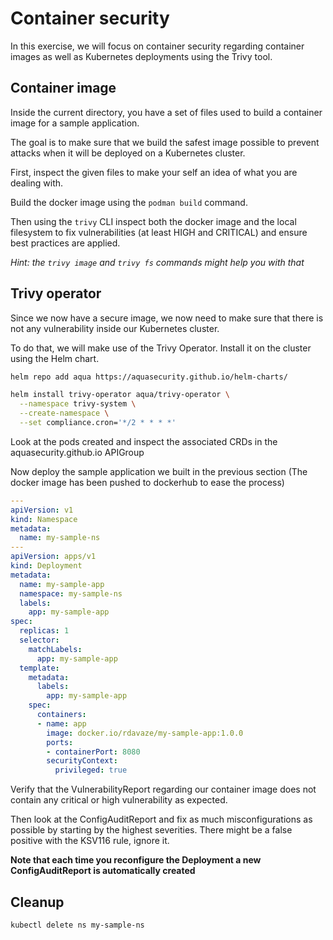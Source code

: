 # Container security

In this exercise, we will focus on container security regarding container images as well as Kubernetes deployments using the Trivy tool.

## Container image

Inside the current directory, you have a set of files used to build a container image for a sample application.

The goal is to make sure that we build the safest image possible to prevent attacks when it will be deployed on a Kubernetes cluster.

First, inspect the given files to make your self an idea of what you are dealing with.

Build the docker image using the `podman build` command.

Then using the `trivy` CLI inspect both the docker image and the local filesystem to fix vulnerabilities (at least HIGH and CRITICAL) and ensure best practices are applied.

*Hint: the `trivy image` and `trivy fs` commands might help you with that*


## Trivy operator

Since we now have a secure image, we now need to make sure that there is not any vulnerability inside our Kubernetes cluster.

To do that, we will make use of the Trivy Operator. Install it on the cluster using the Helm chart.

```sh
helm repo add aqua https://aquasecurity.github.io/helm-charts/

helm install trivy-operator aqua/trivy-operator \
  --namespace trivy-system \
  --create-namespace \
  --set compliance.cron='*/2 * * * *'
```

Look at the pods created and inspect the associated CRDs in the aquasecurity.github.io APIGroup

Now deploy the sample application we built in the previous section (The docker image has been pushed to dockerhub to ease the process)

```yaml
---
apiVersion: v1
kind: Namespace
metadata:
  name: my-sample-ns
---
apiVersion: apps/v1
kind: Deployment
metadata:
  name: my-sample-app
  namespace: my-sample-ns
  labels:
    app: my-sample-app
spec:
  replicas: 1
  selector:
    matchLabels:
      app: my-sample-app
  template:
    metadata:
      labels:
        app: my-sample-app
    spec:
      containers:
      - name: app
        image: docker.io/rdavaze/my-sample-app:1.0.0
        ports:
        - containerPort: 8080
        securityContext:
          privileged: true
```

Verify that the VulnerabilityReport regarding our container image does not contain any critical or high vulnerability as expected.

Then look at the ConfigAuditReport and fix as much misconfigurations as possible by starting by the highest severities.
There might be a false positive with the KSV116 rule, ignore it.

**Note that each time you reconfigure the Deployment a new ConfigAuditReport is automatically created**

## Cleanup

```sh
kubectl delete ns my-sample-ns
```
